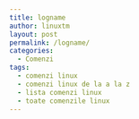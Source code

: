 ```yaml
---
title: logname
author: linuxtm
layout: post
permalink: /logname/
categories:
  - Comenzi
tags:
  - comenzi linux
  - comenzi linux de la a la z
  - lista comenzi linux
  - toate comenzile linux
---
```

